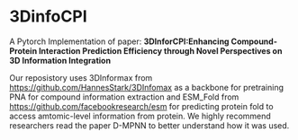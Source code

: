 # 3DinfoCPI

A Pytorch Implementation of paper:
**3DInforCPI:Enhancing Compound-Protein Interaction Prediction Efficiency through Novel Perspectives on 3D Information Integration**

Our reposistory uses 3DInformax from https://github.com/HannesStark/3DInfomax as a backbone for pretraining PNA for compound information extraction and ESM_Fold from https://github.com/facebookresearch/esm for predicting protein fold to access amtomic-level information from protein. We highly recommend researchers read the paper D-MPNN to better understand how it was used.
